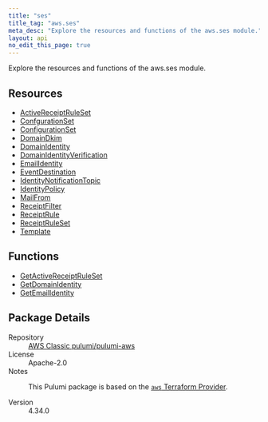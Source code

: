 ```yaml
---
title: "ses"
title_tag: "aws.ses"
meta_desc: "Explore the resources and functions of the aws.ses module."
layout: api
no_edit_this_page: true
---
```


<!-- WARNING: this file was generated by Pulumi Docs Generator. -->
<!-- Do not edit by hand unless you're certain you know what you are doing! -->

Explore the resources and functions of the aws.ses module.

<h2 id="resources">Resources</h2>
<ul class="api">
    <li><a href="activereceiptruleset/" title="ActiveReceiptRuleSet"><span class="api-symbol api-symbol--resource"></span>ActiveReceiptRuleSet</a></li>
    <li><a href="confgurationset/" title="ConfgurationSet"><span class="api-symbol api-symbol--resource"></span>ConfgurationSet</a></li>
    <li><a href="configurationset/" title="ConfigurationSet"><span class="api-symbol api-symbol--resource"></span>ConfigurationSet</a></li>
    <li><a href="domaindkim/" title="DomainDkim"><span class="api-symbol api-symbol--resource"></span>DomainDkim</a></li>
    <li><a href="domainidentity/" title="DomainIdentity"><span class="api-symbol api-symbol--resource"></span>DomainIdentity</a></li>
    <li><a href="domainidentityverification/" title="DomainIdentityVerification"><span class="api-symbol api-symbol--resource"></span>DomainIdentityVerification</a></li>
    <li><a href="emailidentity/" title="EmailIdentity"><span class="api-symbol api-symbol--resource"></span>EmailIdentity</a></li>
    <li><a href="eventdestination/" title="EventDestination"><span class="api-symbol api-symbol--resource"></span>EventDestination</a></li>
    <li><a href="identitynotificationtopic/" title="IdentityNotificationTopic"><span class="api-symbol api-symbol--resource"></span>IdentityNotificationTopic</a></li>
    <li><a href="identitypolicy/" title="IdentityPolicy"><span class="api-symbol api-symbol--resource"></span>IdentityPolicy</a></li>
    <li><a href="mailfrom/" title="MailFrom"><span class="api-symbol api-symbol--resource"></span>MailFrom</a></li>
    <li><a href="receiptfilter/" title="ReceiptFilter"><span class="api-symbol api-symbol--resource"></span>ReceiptFilter</a></li>
    <li><a href="receiptrule/" title="ReceiptRule"><span class="api-symbol api-symbol--resource"></span>ReceiptRule</a></li>
    <li><a href="receiptruleset/" title="ReceiptRuleSet"><span class="api-symbol api-symbol--resource"></span>ReceiptRuleSet</a></li>
    <li><a href="template/" title="Template"><span class="api-symbol api-symbol--resource"></span>Template</a></li>
</ul>

<h2 id="functions">Functions</h2>
<ul class="api">
    <li><a href="getactivereceiptruleset/" title="GetActiveReceiptRuleSet"><span class="api-symbol api-symbol--function"></span>GetActiveReceiptRuleSet</a></li>
    <li><a href="getdomainidentity/" title="GetDomainIdentity"><span class="api-symbol api-symbol--function"></span>GetDomainIdentity</a></li>
    <li><a href="getemailidentity/" title="GetEmailIdentity"><span class="api-symbol api-symbol--function"></span>GetEmailIdentity</a></li>
</ul>

<h2 id="package-details">Package Details</h2>
<dl class="package-details">
	<dt>Repository</dt>
	<dd><a href="https://github.com/pulumi/pulumi-aws">AWS Classic pulumi/pulumi-aws</a></dd>
	<dt>License</dt>
	<dd>Apache-2.0</dd>
	<dt>Notes</dt>
	<dd><p>This Pulumi package is based on the <a href="https://github.com/hashicorp/terraform-provider-aws"><code>aws</code> Terraform Provider</a>.</p>
</dd>
	<dt>Version</dt>
	<dd>4.34.0</dd>
</dl>

